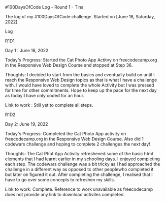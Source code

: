 #100DaysOfCode Log - Round 1 - Tina

The log of my #100DaysOfCode challenge. Started on [June 18, Saturday, 2022].

Log

R1D1

Day 1 : June 18, 2022

Today's Progress: Started the Cat Photo App Actitvy on freecodecamp.org in the Responsive Web Design Course and stopped at Step 36.

Thoughts: I decided to start from the basics and eventually build on until I reach the Responsive Web Design topics as that is what I have a challenge with.
I would have loved to complete the whole Activity but I was pressed for time for other commitments. Hope to keep up the pace for the next day as today I have only coded for an hour.

Link to work : Still yet to complete all steps.

R1D2

Day 2: June 19, 2022

Today's Progress: Completed the Cat Photo App activity on freecodecamp.org in the Responsive Web Design Course. Also did 1 codewars challenge and hoping to complete 2 challenges the next day!

Thoughts: The Cat Phot App Activity refreshened some of the basic html elements that I had learnt earlier in my schooling days. I enjoyed completing each step. The codewars challenge was a bit tricky as I had approached the challenge in a different way as opposed to other peoplewho completed it but later on figured it out. After completing the challenge, I realised that I have to go over some concepts to refreshen my skills.

Link to work: Complete. Reference to work unavailable as freecodecamp does not provide any link to download activites completed.

